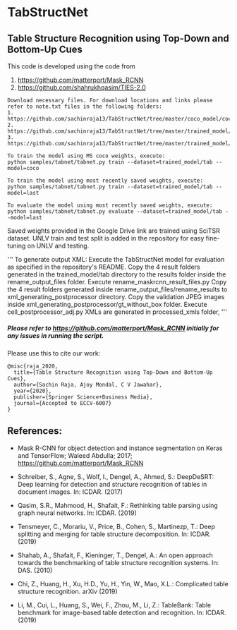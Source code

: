 # TabStructNet
## Table Structure Recognition using Top-Down and Bottom-Up Cues


This code is developed using the code from 
1. https://github.com/matterport/Mask_RCNN
1. https://github.com/shahrukhqasim/TIES-2.0 

```
Download necessary files. For download locations and links please refer to note.txt files in the following folders:
1. https://github.com/sachinraja13/TabStructNet/tree/master/coco_model/coco
2. https://github.com/sachinraja13/TabStructNet/tree/master/trained_model/tab/annotations
3. https://github.com/sachinraja13/TabStructNet/tree/master/trained_model/tab/logs/tab20200821T0923
```

```
To train the model using MS coco weights, execute:
python samples/tabnet/tabnet.py train --dataset=trained_model/tab --model=coco
```

```
To train the model using most recently saved weights, execute:
python samples/tabnet/tabnet.py train --dataset=trained_model/tab --model=last
```

```
To evaluate the model using most recently saved weights, execute:
python samples/tabnet/tabnet.py evaluate --dataset=trained_model/tab --model=last
```

Saved weights provided in the Google Drive link are trained using SciTSR dataset.
UNLV train and test split is added in the repository for easy fine-tuning on UNLV and testing.

'''
To generate output XML:
Execute the TabStructNet model for evaluation as specified in the repository's README.
Copy the 4 result folders generated in the trained_model/tab directory to the results folder inside the rename_output_files folder.
Execute rename_maskrcnn_result_files.py
Copy the 4 result folders generated inside rename_output_files/rename_results to xml_generating_postprocessor directory.
Copy the validation JPEG images inside xml_generating_postprocessor/gt_without_box folder.
Execute cell_postprocessor_adj.py 
XMLs are generated in processed_xmls folder,
'''

##### Please refer to https://github.com/matterport/Mask_RCNN initially for any issues in running the script.


Please use this to cite our work:
```
@misc{raja_2020,
  title={Table Structure Recognition using Top-Down and Bottom-Up Cues},
  author={Sachin Raja, Ajoy Mondal, C V Jawahar},
  year={2020},
  publisher={Springer Science+Business Media},
  journal={Accepted to ECCV-6007}
}
```

## References:
* Mask R-CNN for object detection and instance segmentation on Keras and TensorFlow; Waleed Abdulla; 2017; https://github.com/matterport/Mask_RCNN

* Schreiber, S., Agne, S., Wolf, I., Dengel, A., Ahmed, S.: DeepDeSRT: Deep learning for detection and structure recognition of tables in document images. In: ICDAR. (2017)

* Qasim, S.R., Mahmood, H., Shafait, F.: Rethinking table parsing using graph neural networks. In: ICDAR. (2019)

* Tensmeyer, C., Morariu, V., Price, B., Cohen, S., Martinezp, T.: Deep splitting and merging for table structure decomposition. In: ICDAR. (2019)

* Shahab, A., Shafait, F., Kieninger, T., Dengel, A.: An open approach towards the  benchmarking of table structure recognition systems. In: DAS. (2010)

* Chi, Z., Huang, H., Xu, H.D., Yu, H., Yin, W., Mao, X.L.: Complicated table structure recognition. arXiv (2019)

* Li, M., Cui, L., Huang, S., Wei, F., Zhou, M., Li, Z.: TableBank: Table benchmark for image-based table detection and recognition. In: ICDAR. (2019)
